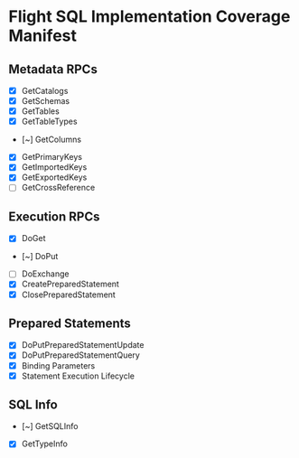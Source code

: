 # Flight SQL Implementation Coverage Manifest

## Metadata RPCs
- [x] GetCatalogs
- [x] GetSchemas
 - [x] GetTables
- [x] GetTableTypes
 - [~] GetColumns
- [x] GetPrimaryKeys
- [x] GetImportedKeys
- [x] GetExportedKeys
- [ ] GetCrossReference

## Execution RPCs
- [x] DoGet
- [~] DoPut
- [ ] DoExchange
- [x] CreatePreparedStatement
- [x] ClosePreparedStatement

## Prepared Statements
- [x] DoPutPreparedStatementUpdate
- [x] DoPutPreparedStatementQuery
- [x] Binding Parameters
- [x] Statement Execution Lifecycle

## SQL Info
- [~] GetSQLInfo
- [x] GetTypeInfo
